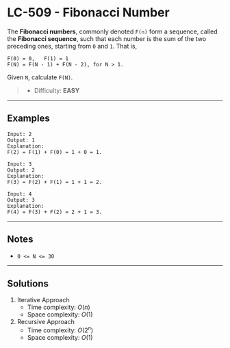 # LC-509 - Fibonacci Number

The **Fibonacci numbers**, commonly denoted `F(n)` form a sequence, called the **Fibonacci sequence**, such that each number is the sum of the two preceding ones, starting from `0` and `1`. That is,

```
F(0) = 0,   F(1) = 1
F(N) = F(N - 1) + F(N - 2), for N > 1.
```

Given `N`, calculate `F(N)`.

> * Difficulty: **EASY**

---
## Examples

```
Input: 2
Output: 1
Explanation:
F(2) = F(1) + F(0) = 1 + 0 = 1.
```

```
Input: 3
Output: 2
Explanation:
F(3) = F(2) + F(1) = 1 + 1 = 2.
```

```
Input: 4
Output: 3
Explanation:
F(4) = F(3) + F(2) = 2 + 1 = 3.
```

---
## Notes

* `0 <= N <= 30`

---
## Solutions

1. Iterative Approach
    * Time complexity: $O(n)$
    * Space complexity: $O(1)$
2. Recursive Approach
    * Time complexity: $O(2^n)$
    * Space complexity: $O(1)$